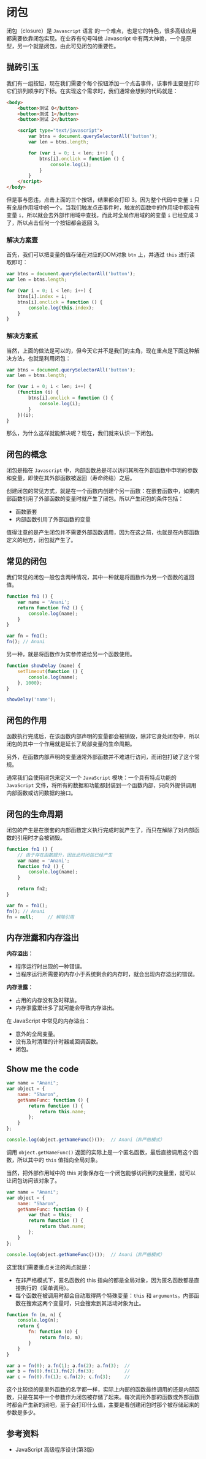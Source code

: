 # 闭包
闭包（closure）是 `Javascript` 语言 的一个难点，也是它的特色，很多高级应用都需要依靠闭包实现。在业界有句号叫做 Javascript 中有两大神兽，一个是原型，另一个就是闭包，由此可见闭包的重要性。

## 抛砖引玉
我们有一组按钮，现在我们需要个每个按钮添加一个点击事件，该事件主要是打印它们排列顺序的下标。在实现这个需求时，我们通常会想到的代码就是：

```html
<body>
    <button>测试 0</button>
    <button>测试 1</button>
    <button>测试 2</button>

    <script type="text/javascript">
        var btns = document.querySelectorAll('button');
        var len = btns.length;

        for (var i = 0; i < len; i++) {
            btns[i].onclick = function () {
                console.log(i);
            }
        }
    </script>
</body>
```

但是事与愿违，点击上面的三个按钮，结果都会打印 3。因为整个代码中变量 `i` 只有全局作用域中的一个。当我们触发点击事件时，触发的函数中的作用域中都没有变量 `i`，所以就会去外部作用域中查找，而此时全局作用域的的变量 `i` 已经变成 3 了，所以点击任何一个按钮都会返回 3。

### 解决方案壹
首先，我们可以把变量的值存储在对应的DOM对象 `btn` 上，并通过 `this` 进行读取即可：

```javascript
var btns = document.querySelectorAll('button');
var len = btns.length;

for (var i = 0; i < len; i++) {
    btns[i].index = i;
    btns[i].onclick = function () {
        console.log(this.index);
    }
}
```

### 解决方案贰
当然，上面的做法是可以的，但今天它并不是我们的主角，现在重点是下面这种解决方法，也就是利用闭包：

```javascript
var btns = document.querySelectorAll('button');
var len = btns.length;

for (var i = 0; i < len; i++) {
    (function (i) {
        btns[i].onclick = function () {
            console.log(i);
        }
    })(i);
}
```

那么，为什么这样就能解决呢？现在，我们就来认识一下闭包。

## 闭包的概念
闭包是指在 `Javascript` 中，内部函数总是可以访问其所在外部函数中申明的参数和变量，即使在其外部函数被返回（寿命终结）之后。

创建闭包的常见方式，就是在一个函数内创建个另一函数：在嵌套函数中，如果内部函数引用了外部函数的变量时就产生了闭包。所以产生闭包的条件包括：
 * 函数嵌套
 * 内部函数引用了外部函数的变量

值得注意的是产生闭包并不需要外部函数调用，因为在这之前，也就是在内部函数定义的地方，闭包就产生了。

## 常见的闭包
我们常见的闭包一般包含两种情况，其中一种就是将函数作为另一个函数的返回值。

```javascript
function fn1 () {
    var name = 'Anani';
    return function fn2 () {
        console.log(name);
    }
}

var fn = fn1();
fn(); // Anani
```

另一种，就是将函数作为实参传递给另一个函数使用。

```javascript
function showDelay (name) {
    setTimeout(function () {
        console.log(name);
    }, 1000);
}

showDelay('name');
```

## 闭包的作用
函数执行完成后，在该函数内部声明的变量都会被销毁，除非它身处闭包中，所以闭包的其中一个作用就是延长了局部变量的生命周期。

另外，在函数内部声明的变量通常外部函数并不难进行访问，而闭包打破了这个常规。

通常我们会使用闭包来定义一个 `JavaScript` 模块：一个具有特点功能的 `JavaScript` 文件，将所有的数据和功能都封装到一个函数内部，只向外提供调用内部函数或访问数据的接口。

## 闭包的生命周期
闭包的产生是在嵌套的内部函数定义执行完成时就产生了，而只在解除了对内部函数的引用时才会被销毁。

```javascript
function fn1 () {
    // 由于存在函数提升，因此此时闭包已经产生
    var name = 'Anani';
    function fn2 () {
        console.log(name);
    }

    return fn2;
}

var fn = fn1();
fn(); // Anani
fn = null;     // 解除引用
```

## 内存泄露和内存溢出
**内存溢出**：
 * 程序运行时出现的一种错误。
 * 当程序运行所需要的内存小于系统剩余的内存时，就会出现内存溢出的错误。

**内存泄露**：
 * 占用的内存没有及时释放。
 * 内存泄露累计多了就可能会导致内存溢出。

在 JavaScript 中常见的内存溢出：
 * 意外的全局变量。
 * 没有及时清理的计时器或回调函数。
 * 闭包。

## Show me the code

```javascript
var name = "Anani";
var object = {
    name: "Sharon",
    getNameFunc: function () {
        return function () {
            return this.name;
        };
    }
};

console.log(object.getNameFunc()());  // Anani（非严格模式）
```

调用 `object.getNameFunc()` 返回的实际上是一个匿名函数，最后直接调用这个函数，所以其中的 `this` 值指向全局对象。

当然，把外部作用域中的 this 对象保存在一个闭包能够访问到的变量里，就可以让闭包访问该对象了。

```javascript
var name = "Anani";
var object = {
    name: "Sharon",
    getNameFunc: function () {
        var that = this;
        return function () {
            return that.name;
        };
    }
};

console.log(object.getNameFunc()());  // Anani（非严格模式）
```

这里我们需要重点关注的两点就是：
 * 在非严格模式下，匿名函数的 this 指向的都是全局对象，因为匿名函数都是直接执行的（简单调用）。
 * 每个函数在被调用时都会自动取得两个特殊变量：`this` 和 `arguments`。内部函数在搜索这两个变量时，只会搜索到其活动对象为止。

```javascript
function fn (m, n) {
    console.log(n);
    return {
        fn: function (o) {
            return fn(o, m);
        }
    }
}

var a = fn(0); a.fn(1); a.fn(2); a.fn(3);  //
var b = fn(0).fn(1).fn(2).fn(3);           //
var c = fn(0).fn(1); c.fn(2); c.fn(3);     //
```

这个比较绕的是里外函数的名字都一样，实际上内部的函数最终调用的还是内部函数，只是在其中一个参数作为闭包被存储了起来。每次调用外部的函数或外部函数时都会产生新的闭吧，至于会打印什么值，主要是看创建闭包时那个被存储起来的参数是多少。

## 参考资料
* JavaScript 高级程序设计(第3版)